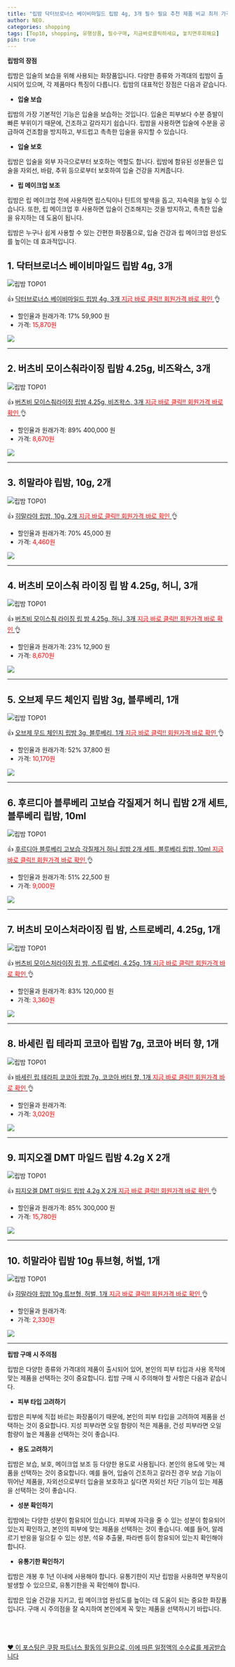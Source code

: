 ```yaml
---
title: "립밤 닥터브로너스 베이비마일드 립밤 4g, 3개 필수 필요 추천 제품 비교 최저 가격 비교 장점 구매 후기 구매평"
author: NEO.
categories: shopping
tags: [Top10, shopping, 유행상품, 필수구매, 지금바로클릭하세요, 놓치면후회해요]
pin: true
---
```

**립밤의 장점**

립밤은 입술의 보습을 위해 사용되는 화장품입니다. 다양한 종류와 가격대의 립밤이 출시되어 있으며, 각 제품마다 특징이 다릅니다. 립밤의 대표적인 장점은 다음과 같습니다.

* **입술 보습**

립밤의 가장 기본적인 기능은 입술을 보습하는 것입니다. 입술은 피부보다 수분 증발이 빠른 부위이기 때문에, 건조하고 갈라지기 쉽습니다. 립밤을 사용하면 입술에 수분을 공급하여 건조함을 방지하고, 부드럽고 촉촉한 입술을 유지할 수 있습니다.

* **입술 보호**

립밤은 입술을 외부 자극으로부터 보호하는 역할도 합니다. 립밤에 함유된 성분들은 입술을 자외선, 바람, 추위 등으로부터 보호하여 입술 건강을 지켜줍니다.

* **립 메이크업 보조**

립밤은 립 메이크업 전에 사용하면 립스틱이나 틴트의 발색을 돕고, 지속력을 높일 수 있습니다. 또한, 립 메이크업 후 사용하면 입술이 건조해지는 것을 방지하고, 촉촉한 입술을 유지하는 데 도움이 됩니다.

립밤은 누구나 쉽게 사용할 수 있는 간편한 화장품으로, 입술 건강과 립 메이크업 완성도를 높이는 데 효과적입니다.

   

## 1. 닥터브로너스 베이비마일드 립밤 4g, 3개

![립밤 TOP01](https://thumbnail6.coupangcdn.com/thumbnails/remote/490x490ex/image/retail/images/33248569553234-cb4773e9-a5ed-477d-a3b5-a9e56d8ead1a.jpg)


👍 [닥터브로너스 베이비마일드 립밤 4g, 3개 <font color=red> 지금 바로 클릭!! 회원가격 바로 확인 </font> ](https://link.coupang.com/re/AFFSDP?lptag=AF3617701&subid=GithubCoopas&pageKey=130666514&traceid=V0-153&itemId=19167892434&vendorItemId=70229782118) 👌 


- 할인율과 원래가격: 17%  59,900   원
- 가격: <span style='color:red'>15,870원</span>

[![](/discount_price.png)](https://link.coupang.com/re/AFFSDP?lptag=AF3617701&subid=GithubCoopas&pageKey=130666514&traceid=V0-153&itemId=19167892434&vendorItemId=70229782118)

---


   

## 2. 버츠비 모이스춰라이징 립밤 4.25g, 비즈왁스, 3개

![립밤 TOP01](https://thumbnail10.coupangcdn.com/thumbnails/remote/490x490ex/image/retail/images/3047175928522482-47c5c5ac-02a0-4761-af6b-eebdc693a820.jpg)


👍 [버츠비 모이스춰라이징 립밤 4.25g, 비즈왁스, 3개 <font color=red> 지금 바로 클릭!! 회원가격 바로 확인 </font> ](https://link.coupang.com/re/AFFSDP?lptag=AF3617701&subid=GithubCoopas&pageKey=6342739001&traceid=V0-153&itemId=19176026326&vendorItemId=80570099639) 👌 


- 할인율과 원래가격: 89%  400,000   원
- 가격: <span style='color:red'>8,670원</span>

[![](/discount_price.png)](https://link.coupang.com/re/AFFSDP?lptag=AF3617701&subid=GithubCoopas&pageKey=6342739001&traceid=V0-153&itemId=19176026326&vendorItemId=80570099639)

---


   

## 3. 히말라야 립밤, 10g, 2개

![립밤 TOP01](https://thumbnail8.coupangcdn.com/thumbnails/remote/490x490ex/image/product/image/vendoritem/2019/06/12/3011049552/2e185311-53d9-4b13-922c-cae2fc0a7b4a.jpg)


👍 [히말라야 립밤, 10g, 2개 <font color=red> 지금 바로 클릭!! 회원가격 바로 확인 </font> ](https://link.coupang.com/re/AFFSDP?lptag=AF3617701&subid=GithubCoopas&pageKey=120680&traceid=V0-153&itemId=8040718&vendorItemId=3011049552) 👌 


- 할인율과 원래가격: 70%  45,000   원
- 가격: <span style='color:red'>4,460원</span>

[![](/discount_price.png)](https://link.coupang.com/re/AFFSDP?lptag=AF3617701&subid=GithubCoopas&pageKey=120680&traceid=V0-153&itemId=8040718&vendorItemId=3011049552)

---


   

## 4. 버츠비 모이스춰 라이징 립 밤 4.25g, 허니, 3개

![립밤 TOP01](https://thumbnail9.coupangcdn.com/thumbnails/remote/490x490ex/image/retail/images/7879424108795632-8751d1a3-c939-4b37-825f-36262524e76c.jpg)


👍 [버츠비 모이스춰 라이징 립 밤 4.25g, 허니, 3개 <font color=red> 지금 바로 클릭!! 회원가격 바로 확인 </font> ](https://link.coupang.com/re/AFFSDP?lptag=AF3617701&subid=GithubCoopas&pageKey=6342739001&traceid=V0-153&itemId=11744225881&vendorItemId=80570099625) 👌 


- 할인율과 원래가격: 23%  12,900   원
- 가격: <span style='color:red'>8,670원</span>

[![](/discount_price.png)](https://link.coupang.com/re/AFFSDP?lptag=AF3617701&subid=GithubCoopas&pageKey=6342739001&traceid=V0-153&itemId=11744225881&vendorItemId=80570099625)

---


   

## 5. 오브제 무드 체인지 립밤 3g, 블루베리, 1개

![립밤 TOP01](https://thumbnail7.coupangcdn.com/thumbnails/remote/490x490ex/image/retail/images/4532328047481123-b2db1bfc-37c6-48cc-a3b3-0bb3f5467584.jpg)


👍 [오브제 무드 체인지 립밤 3g, 블루베리, 1개 <font color=red> 지금 바로 클릭!! 회원가격 바로 확인 </font> ](https://link.coupang.com/re/AFFSDP?lptag=AF3617701&subid=GithubCoopas&pageKey=5690029804&traceid=V0-153&itemId=9419516486&vendorItemId=76704468494) 👌 


- 할인율과 원래가격: 52%  37,800   원
- 가격: <span style='color:red'>10,170원</span>

[![](/discount_price.png)](https://link.coupang.com/re/AFFSDP?lptag=AF3617701&subid=GithubCoopas&pageKey=5690029804&traceid=V0-153&itemId=9419516486&vendorItemId=76704468494)

---


   

## 6. 후르디아 블루베리 고보습 각질제거 허니 립밤 2개 세트, 블루베리 립밤, 10ml

![립밤 TOP01](https://thumbnail9.coupangcdn.com/thumbnails/remote/490x490ex/image/vendor_inventory/cc65/5ccf620d2b93a5434401755a31c2c451a69bd32135cb3b2a3aa215e7948b.jpg)


👍 [후르디아 블루베리 고보습 각질제거 허니 립밤 2개 세트, 블루베리 립밤, 10ml <font color=red> 지금 바로 클릭!! 회원가격 바로 확인 </font> ](https://link.coupang.com/re/AFFSDP?lptag=AF3617701&subid=GithubCoopas&pageKey=331121047&traceid=V0-153&itemId=3593304437&vendorItemId=70227125294) 👌 


- 할인율과 원래가격: 51%  22,500   원
- 가격: <span style='color:red'>9,000원</span>

[![](/discount_price.png)](https://link.coupang.com/re/AFFSDP?lptag=AF3617701&subid=GithubCoopas&pageKey=331121047&traceid=V0-153&itemId=3593304437&vendorItemId=70227125294)

---


   

## 7. 버츠비 모이스처라이징 립 밤, 스트로베리, 4.25g, 1개

![립밤 TOP01](https://thumbnail9.coupangcdn.com/thumbnails/remote/490x490ex/image/product/image/vendoritem/2017/11/15/3085911568/1fefad3b-8a05-4abe-b511-5182fc4b4197.jpg)


👍 [버츠비 모이스처라이징 립 밤, 스트로베리, 4.25g, 1개 <font color=red> 지금 바로 클릭!! 회원가격 바로 확인 </font> ](https://link.coupang.com/re/AFFSDP?lptag=AF3617701&subid=GithubCoopas&pageKey=6342739001&traceid=V0-153&itemId=20313599464&vendorItemId=3085911568) 👌 


- 할인율과 원래가격: 83%  120,000   원
- 가격: <span style='color:red'>3,360원</span>

[![](/discount_price.png)](https://link.coupang.com/re/AFFSDP?lptag=AF3617701&subid=GithubCoopas&pageKey=6342739001&traceid=V0-153&itemId=20313599464&vendorItemId=3085911568)

---


   

## 8. 바세린 립 테라피 코코아 립밤 7g, 코코아 버터 향, 1개

![립밤 TOP01](https://thumbnail9.coupangcdn.com/thumbnails/remote/490x490ex/image/retail/images/3659120145936114-5b025f7a-f453-4415-a257-0b10bcda1a7c.jpg)


👍 [바세린 립 테라피 코코아 립밤 7g, 코코아 버터 향, 1개 <font color=red> 지금 바로 클릭!! 회원가격 바로 확인 </font> ](https://link.coupang.com/re/AFFSDP?lptag=AF3617701&subid=GithubCoopas&pageKey=7673486&traceid=V0-153&itemId=8537431484&vendorItemId=71652707996) 👌 


- 할인율과 원래가격: 
- 가격: <span style='color:red'>3,020원</span>

[![](/discount_price.png)](https://link.coupang.com/re/AFFSDP?lptag=AF3617701&subid=GithubCoopas&pageKey=7673486&traceid=V0-153&itemId=8537431484&vendorItemId=71652707996)

---


   

## 9. 피지오겔 DMT 마일드 립밤 4.2g X 2개

![립밤 TOP01](https://thumbnail8.coupangcdn.com/thumbnails/remote/490x490ex/image/vendor_inventory/8627/ec2f41956d366091e5ff1623b673d9a40584029bfe246bb6346c421c5ef8.jpg)


👍 [피지오겔 DMT 마일드 립밤 4.2g X 2개 <font color=red> 지금 바로 클릭!! 회원가격 바로 확인 </font> ](https://link.coupang.com/re/AFFSDP?lptag=AF3617701&subid=GithubCoopas&pageKey=6784667843&traceid=V0-153&itemId=3738506905&vendorItemId=83110458546) 👌 


- 할인율과 원래가격: 85%  300,000   원
- 가격: <span style='color:red'>15,780원</span>

[![](/discount_price.png)](https://link.coupang.com/re/AFFSDP?lptag=AF3617701&subid=GithubCoopas&pageKey=6784667843&traceid=V0-153&itemId=3738506905&vendorItemId=83110458546)

---


   

## 10. 히말라야 립밤 10g 튜브형, 허벌, 1개

![립밤 TOP01](https://thumbnail6.coupangcdn.com/thumbnails/remote/490x490ex/image/product/image/vendoritem/2019/06/10/3000155388/c6306afa-5ffc-4d8b-b022-2bdaad1c9afb.jpg)


👍 [히말라야 립밤 10g 튜브형, 허벌, 1개 <font color=red> 지금 바로 클릭!! 회원가격 바로 확인 </font> ](https://link.coupang.com/re/AFFSDP?lptag=AF3617701&subid=GithubCoopas&pageKey=120680&traceid=V0-153&itemId=224925&vendorItemId=3000155388) 👌 


- 할인율과 원래가격: 
- 가격: <span style='color:red'>2,330원</span>

[![](/discount_price.png)](https://link.coupang.com/re/AFFSDP?lptag=AF3617701&subid=GithubCoopas&pageKey=120680&traceid=V0-153&itemId=224925&vendorItemId=3000155388)

---
**립밤 구매 시 주의점**

립밤은 다양한 종류와 가격대의 제품이 출시되어 있어, 본인의 피부 타입과 사용 목적에 맞는 제품을 선택하는 것이 중요합니다. 립밤 구매 시 주의해야 할 사항은 다음과 같습니다.

* **피부 타입 고려하기**

립밤은 피부에 직접 바르는 화장품이기 때문에, 본인의 피부 타입을 고려하여 제품을 선택하는 것이 중요합니다. 지성 피부라면 오일 함량이 적은 제품을, 건성 피부라면 오일 함량이 높은 제품을 선택하는 것이 좋습니다.

* **용도 고려하기**

립밤은 보습, 보호, 메이크업 보조 등 다양한 용도로 사용됩니다. 본인의 용도에 맞는 제품을 선택하는 것이 중요합니다. 예를 들어, 입술이 건조하고 갈라진 경우 보습 기능이 뛰어난 제품을, 자외선으로부터 입술을 보호하고 싶다면 자외선 차단 기능이 있는 제품을 선택하는 것이 좋습니다.

* **성분 확인하기**

립밤에는 다양한 성분이 함유되어 있습니다. 피부에 자극을 줄 수 있는 성분이 함유되어 있는지 확인하고, 본인의 피부에 맞는 제품을 선택하는 것이 좋습니다. 예를 들어, 알레르기 반응을 일으킬 수 있는 성분, 석유 추출물, 파라벤 등이 함유되어 있는지 확인해야 합니다.

* **유통기한 확인하기**

립밤은 개봉 후 1년 이내에 사용해야 합니다. 유통기한이 지난 립밤을 사용하면 부작용이 발생할 수 있으므로, 유통기한을 꼭 확인해야 합니다.

립밤은 입술 건강을 지키고, 립 메이크업 완성도를 높이는 데 도움이 되는 중요한 화장품입니다. 구매 시 주의점을 잘 숙지하여 본인에게 꼭 맞는 제품을 선택하시기 바랍니다.<br><br><br><br><br> [ ❤  이 포스팅은 쿠팡 파트너스 활동의 일환으로, 이에 따른 일정액의 수수료를 제공받습니다](https://link.coupang.com/a/bcEFyh)